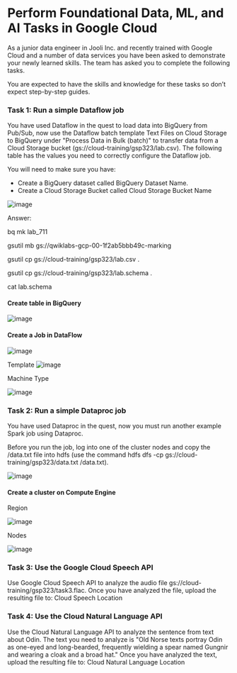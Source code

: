 # Perform Foundational Data, ML, and AI Tasks in Google Cloud


As a junior data engineer in Jooli Inc. and recently trained with Google Cloud and a number of data services you have been asked to demonstrate your newly learned skills. The team has asked you to complete the following tasks.

You are expected to have the skills and knowledge for these tasks so don’t expect step-by-step guides.

### Task 1: Run a simple Dataflow job

You have used Dataflow in the quest to load data into BigQuery from Pub/Sub, now use the Dataflow batch template Text Files on Cloud Storage to BigQuery under "Process Data in Bulk (batch)" to transfer data from a Cloud Storage bucket (gs://cloud-training/gsp323/lab.csv). The following table has the values you need to correctly configure the Dataflow job.

You will need to make sure you have:

- Create a BigQuery dataset called BigQuery Dataset Name.
- Create a Cloud Storage Bucket called Cloud Storage Bucket Name

![image](https://github.com/moniquecardoso25/Google-Cloud/assets/140358716/bc8c9a2d-3c04-4405-96d6-14be33f1ec39)

Answer:

bq mk lab_711

gsutil mb gs://qwiklabs-gcp-00-1f2ab5bbb49c-marking


gsutil cp gs://cloud-training/gsp323/lab.csv  .
  
gsutil cp gs://cloud-training/gsp323/lab.schema .
 
cat lab.schema

####  Create table in BigQuery
![image](https://github.com/moniquecardoso25/Google-Cloud/assets/140358716/28db60ee-0ece-4a54-9a17-545e39785383)

#### Create a Job in DataFlow
![image](https://github.com/moniquecardoso25/Google-Cloud/assets/140358716/a8d63954-8599-4dd3-84cc-4d3542448e36)

Template
![image](https://github.com/moniquecardoso25/Google-Cloud/assets/140358716/e6aae793-8727-483e-8c7a-8f806179d09e)

Machine Type

![image](https://github.com/moniquecardoso25/Google-Cloud/assets/140358716/05de103c-9977-4205-b92d-c2598569fb17)



### Task 2: Run a simple Dataproc job
You have used Dataproc in the quest, now you must run another example Spark job using Dataproc.

Before you run the job, log into one of the cluster nodes and copy the /data.txt file into hdfs (use the command hdfs dfs -cp gs://cloud-training/gsp323/data.txt /data.txt).

![image](https://github.com/moniquecardoso25/Google-Cloud/assets/140358716/d8b99a01-1767-4881-aa27-6046bfc50969)

#### Create a cluster on Compute Engine

Region

![image](https://github.com/moniquecardoso25/Google-Cloud/assets/140358716/645bb195-90c4-4926-a76e-86dc2065391e)


Nodes

![image](https://github.com/moniquecardoso25/Google-Cloud/assets/140358716/084e09da-5369-4535-a60c-ce3097642005)






### Task 3: Use the Google Cloud Speech API

Use Google Cloud Speech API to analyze the audio file gs://cloud-training/gsp323/task3.flac. Once you have analyzed the file, upload the resulting file to: Cloud Speech Location






### Task 4: Use the Cloud Natural Language API
Use the Cloud Natural Language API to analyze the sentence from text about Odin. The text you need to analyze is "Old Norse texts portray Odin as one-eyed and long-bearded, frequently wielding a spear named Gungnir and wearing a cloak and a broad hat." Once you have analyzed the text, upload the resulting file to: Cloud Natural Language Location
